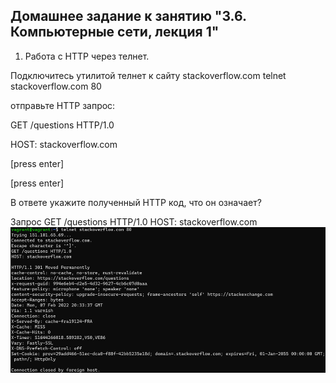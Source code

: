 ## Домашнее задание к занятию "3.6. Компьютерные сети, лекция 1"
1. Работа c HTTP через телнет.

 Подключитесь утилитой телнет к сайту stackoverflow.com
 telnet stackoverflow.com 80

отправьте HTTP запрос:

GET /questions HTTP/1.0

HOST: stackoverflow.com

[press enter]

[press enter]

В ответе укажите полученный HTTP код, что он означает?

Запрос GET /questions HTTP/1.0 HOST: stackoverflow.com ![img.png](img.png)

